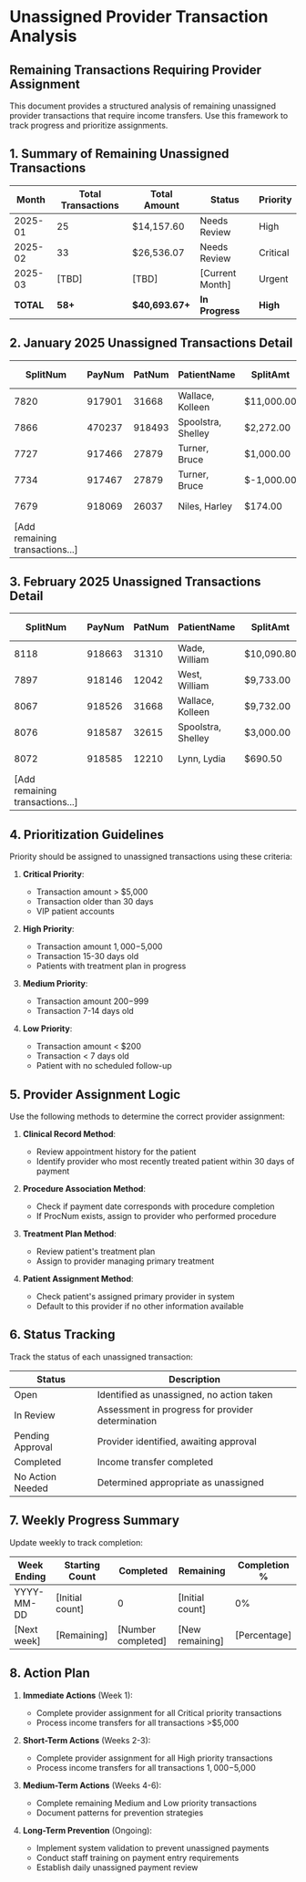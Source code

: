# Unassigned Provider Transaction Analysis
## Remaining Transactions Requiring Provider Assignment

This document provides a structured analysis of remaining unassigned provider transactions that require income transfers. Use this framework to track progress and prioritize assignments.

## 1. Summary of Remaining Unassigned Transactions

| Month     | Total Transactions | Total Amount | Status            | Priority |
|-----------|-------------------|--------------|-------------------|----------|
| 2025-01   | 25                | $14,157.60   | Needs Review      | High     |
| 2025-02   | 33                | $26,536.07   | Needs Review      | Critical |
| 2025-03   | [TBD]             | [TBD]        | [Current Month]   | Urgent   |
| **TOTAL** | **58+**           | **$40,693.67+** | **In Progress** | **High** |

## 2. January 2025 Unassigned Transactions Detail

| SplitNum | PayNum | PatNum | PatientName      | SplitAmt | PaymentDate | PayTypeName  | Staff | Suggested Provider | Status |
|----------|--------|--------|------------------|----------|-------------|--------------|-------|-------------------|--------|
| 7820     | 917901 | 31668  | Wallace, Kolleen | $11,000.00 | 2025-01-21 | Check        | [TBD] | [Based on ProcNum] | Open   |
| 7866     | 470237 | 918493 | Spoolstra, Shelley | $2,272.00 | 2025-01-28 | Credit Card  | [TBD] | [Based on ProcNum] | Open   |
| 7727     | 917466 | 27879  | Turner, Bruce    | $1,000.00  | 2025-01-04 | Credit Card  | [TBD] | [Based on ProcNum] | Open   |
| 7734     | 917467 | 27879  | Turner, Bruce    | $-1,000.00 | 2025-01-04 | Patient Refund | [TBD] | [Based on ProcNum] | Open   |
| 7679     | 918069 | 26037  | Niles, Harley    | $174.00    | 2025-01-01 | Income Transfer | [TBD] | [Based on ProcNum] | Open   |
| [Add remaining transactions...] |  |  |  |  |  |  |  |  |  |

## 3. February 2025 Unassigned Transactions Detail

| SplitNum | PayNum | PatNum | PatientName      | SplitAmt | PaymentDate | PayTypeName  | Staff | Suggested Provider | Status |
|----------|--------|--------|------------------|----------|-------------|--------------|-------|-------------------|--------|
| 8118     | 918663 | 31310  | Wade, William    | $10,090.80 | 2025-02-27 | Check        | [TBD] | [Based on ProcNum] | Open   |
| 7897     | 918146 | 12042  | West, William    | $9,733.00  | 2025-02-03 | Check        | [TBD] | [Based on ProcNum] | Open   |
| 8067     | 918526 | 31668  | Wallace, Kolleen | $9,732.00  | 2025-02-19 | Credit Card  | [TBD] | [Based on ProcNum] | Open   |
| 8076     | 918587 | 32615  | Spoolstra, Shelley | $3,000.00 | 2025-02-24 | Credit Card | [TBD] | [Based on ProcNum] | Open   |
| 8072     | 918585 | 12210  | Lynn, Lydia      | $690.50    | 2025-02-24 | Credit Card  | [TBD] | [Based on ProcNum] | Open   |
| [Add remaining transactions...] |  |  |  |  |  |  |  |  |  |

## 4. Prioritization Guidelines

Priority should be assigned to unassigned transactions using these criteria:

1. **Critical Priority**:
   - Transaction amount > $5,000
   - Transaction older than 30 days
   - VIP patient accounts

2. **High Priority**:
   - Transaction amount $1,000-$5,000
   - Transaction 15-30 days old
   - Patients with treatment plan in progress

3. **Medium Priority**:
   - Transaction amount $200-$999
   - Transaction 7-14 days old

4. **Low Priority**:
   - Transaction amount < $200
   - Transaction < 7 days old
   - Patient with no scheduled follow-up

## 5. Provider Assignment Logic

Use the following methods to determine the correct provider assignment:

1. **Clinical Record Method**: 
   - Review appointment history for the patient
   - Identify provider who most recently treated patient within 30 days of payment

2. **Procedure Association Method**:
   - Check if payment date corresponds with procedure completion
   - If ProcNum exists, assign to provider who performed procedure

3. **Treatment Plan Method**:
   - Review patient's treatment plan
   - Assign to provider managing primary treatment

4. **Patient Assignment Method**:
   - Check patient's assigned primary provider in system
   - Default to this provider if no other information available

## 6. Status Tracking

Track the status of each unassigned transaction:

| Status | Description |
|--------|-------------|
| Open | Identified as unassigned, no action taken |
| In Review | Assessment in progress for provider determination |
| Pending Approval | Provider identified, awaiting approval |
| Completed | Income transfer completed |
| No Action Needed | Determined appropriate as unassigned |

## 7. Weekly Progress Summary

Update weekly to track completion:

| Week Ending | Starting Count | Completed | Remaining | Completion % |
|-------------|----------------|-----------|-----------|--------------|
| YYYY-MM-DD | [Initial count] | 0 | [Initial count] | 0% |
| [Next week] | [Remaining] | [Number completed] | [New remaining] | [Percentage] |

## 8. Action Plan

1. **Immediate Actions** (Week 1):
   - Complete provider assignment for all Critical priority transactions
   - Process income transfers for all transactions >$5,000

2. **Short-Term Actions** (Weeks 2-3):
   - Complete provider assignment for all High priority transactions
   - Process income transfers for all transactions $1,000-$5,000

3. **Medium-Term Actions** (Weeks 4-6):
   - Complete remaining Medium and Low priority transactions
   - Document patterns for prevention strategies

4. **Long-Term Prevention** (Ongoing):
   - Implement system validation to prevent unassigned payments
   - Conduct staff training on payment entry requirements
   - Establish daily unassigned payment review 